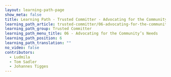 ```yaml
---
layout: learning-path-page
show_meta: false
title: Learning Path - Trusted Committer - Advocating for the Community’s Needs
learning_path_article: trusted-committer/06-advocating-for-the-communitys-needs.asciidoc
learning_path_group: Trusted Committer
learning_path_menu_title: 06 - Advocating for the Community’s Needs
learning_path_position: 6
learning_path_translation: ""
no_video: false
contributors:
  - Ludmila
  - Tom Sadler
  - Johannes Tigges
---
```

<!--- This file autogenerated from https://github.com/InnerSourceCommons/InnerSourceLearningPath/blob/master/scripts/generate_learning_path_markdown.js -->